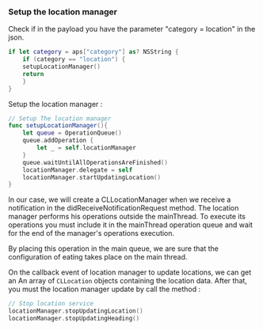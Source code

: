 ﻿
### Setup the location manager
Check if in the payload you have the parameter "category = location" in the json.
```swift
if let category = aps["category"] as? NSString {
	if (category == "location") {
	setupLocationManager()
	return
	}
}
```
Setup the location manager :
```swift
// Setup The location manager
func setupLocationManager(){
	let queue = OperationQueue()
	queue.addOperation {
		let _ = self.locationManager
	}
	queue.waitUntilAllOperationsAreFinished()
	locationManager.delegate = self
	locationManager.startUpdatingLocation()
}
```
In our case, we will create a CLLocationManager when we receive a notification in the didReceiveNotificationRequest method. The location manager performs his operations outside the mainThread. To execute its operations you must include it in the mainThread operation queue and wait for the end of the manager's operations execution.

By placing this operation in the main queue, we are sure that the configuration of eating takes place on the main thread.

On the callback event of location manager to update locations, we can get an An array of `CLLocation` objects containing the location data. After that, you must the location manager update by call the method :
```swift
// Stop location service
locationManager.stopUpdatingLocation()
locationManager.stopUpdatingHeading()
```
